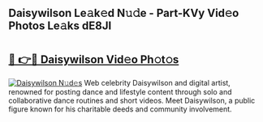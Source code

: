 ## Daisywilson Le𝚊k𝚎d N𝚞𝚍e - Part-KVy Vid𝚎o Photos Le𝚊ks dE8JI

# <h2><a href="http://fbegwg9.evod.top/?m=Daisywilson">🔗 👉🔴 Daisywilson Vid𝚎o Ph𝚘t𝚘s</a></h2>

[![Daisywilson N𝚞d𝚎s](https://i.imgur.com/8V9OHl7.gif)](http://fbegwg9.evod.top/?m=Daisywilson)
Web celebrity Daisywilson and digital artist, renowned for posting dance and lifestyle content through solo and collaborative dance routines and short videos. Meet Daisywilson, a public figure known for his charitable deeds and community involvement. 
